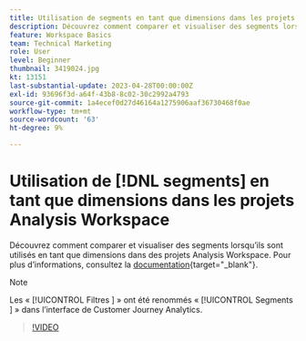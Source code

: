```yaml
---
title: Utilisation de segments en tant que dimensions dans les projets Analysis Workspace
description: Découvrez comment comparer et visualiser des segments lorsqu’ils sont utilisés en tant que dimensions dans des projets Analysis Workspace.
feature: Workspace Basics
team: Technical Marketing
role: User
level: Beginner
thumbnail: 3419024.jpg
kt: 13151
last-substantial-update: 2023-04-28T00:00:00Z
exl-id: 93696f3d-a64f-43b8-8c02-30c2992a4793
source-git-commit: 1a4ecef0d27d46164a1275906aaf36730468f0ae
workflow-type: tm+mt
source-wordcount: '63'
ht-degree: 9%

---
```


# Utilisation de [!DNL segments] en tant que dimensions dans les projets Analysis Workspace

Découvrez comment comparer et visualiser des segments lorsqu’ils sont utilisés en tant que dimensions dans des projets Analysis Workspace. Pour plus d’informations, consultez la [documentation](https://experienceleague.adobe.com/en/docs/analytics-platform/using/cja-components/cja-segments/create-filters){target="_blank"}.

>[!NOTE]
>
> Les « [!UICONTROL  Filtres ] » ont été renommés « [!UICONTROL  Segments ] » dans l’interface de Customer Journey Analytics.

>[!VIDEO](https://video.tv.adobe.com/v/3419024/?learn=on&quality=12)
